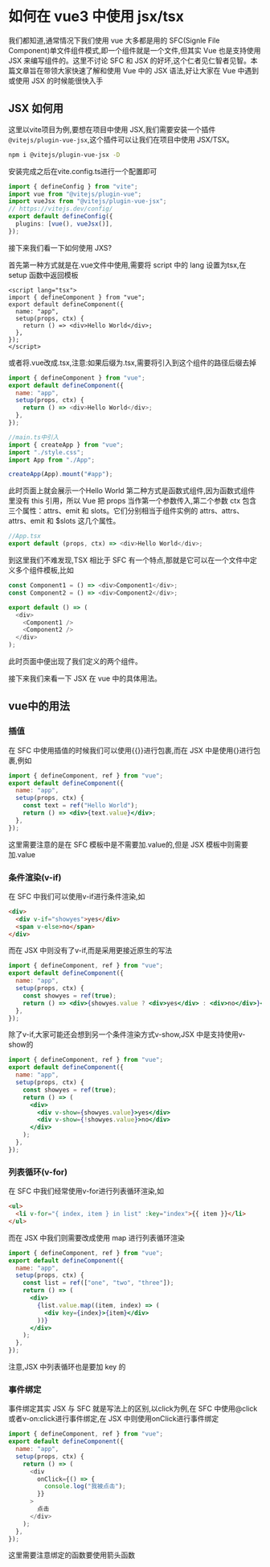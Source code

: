 # 如何在 vue3 中使用 jsx/tsx

我们都知道,通常情况下我们使用 vue 大多都是用的 SFC(Signle File Component)单文件组件模式,即一个组件就是一个文件,但其实 Vue 也是支持使用 JSX 来编写组件的。这里不讨论 SFC 和 JSX 的好坏,这个仁者见仁智者见智。本篇文章旨在带领大家快速了解和使用 Vue 中的 JSX 语法,好让大家在 Vue 中遇到或使用 JSX 的时候能很快入手

## JSX 如何用
这里以vite项目为例,要想在项目中使用 JSX,我们需要安装一个插件 `@vitejs/plugin-vue-jsx`,这个插件可以让我们在项目中使用 JSX/TSX。

```bash
npm i @vitejs/plugin-vue-jsx -D
```

安装完成之后在vite.config.ts进行一个配置即可

```ts
import { defineConfig } from "vite";
import vue from "@vitejs/plugin-vue";
import vueJsx from "@vitejs/plugin-vue-jsx";
// https://vitejs.dev/config/
export default defineConfig({
  plugins: [vue(), vueJsx()],
});
```

接下来我们看一下如何使用 JXS?

首先第一种方式就是在.vue文件中使用,需要将 script 中的 lang 设置为tsx,在 setup 函数中返回模板

```vue
<script lang="tsx">
import { defineComponent } from "vue";
export default defineComponent({
  name: "app",
  setup(props, ctx) {
    return () => <div>Hello World</div>;
  },
});
</script>
```

或者将.vue改成.tsx,注意:如果后缀为.tsx,需要将引入到这个组件的路径后缀去掉

```js
import { defineComponent } from "vue";
export default defineComponent({
  name: "app",
  setup(props, ctx) {
    return () => <div>Hello World</div>;
  },
});
```

```ts
//main.ts中引入
import { createApp } from "vue";
import "./style.css";
import App from "./App";

createApp(App).mount("#app");
```

此时页面上就会展示一个Hello World
第二种方式是函数式组件,因为函数式组件里没有 this 引用，所以 Vue 把 props 当作第一个参数传入,第二个参数 ctx 包含三个属性：attrs、emit 和 slots。它们分别相当于组件实例的 attrs、attrs、attrs、emit 和 $slots 这几个属性。

```js
//App.tsx
export default (props, ctx) => <div>Hello World</div>;
```

到这里我们不难发现,TSX 相比于 SFC 有一个特点,那就是它可以在一个文件中定义多个组件模板,比如

```js
const Component1 = () => <div>Component1</div>;
const Component2 = () => <div>Component2</div>;

export default () => (
  <div>
    <Component1 />
    <Component2 />
  </div>
);
```

此时页面中便出现了我们定义的两个组件。

接下来我们来看一下 JSX 在 vue 中的具体用法。

## vue中的用法

### 插值

在 SFC 中使用插值的时候我们可以使用{{}}进行包裹,而在 JSX 中是使用{}进行包裹,例如

```jsx
import { defineComponent, ref } from "vue";
export default defineComponent({
  name: "app",
  setup(props, ctx) {
    const text = ref("Hello World");
    return () => <div>{text.value}</div>;
  },
});
```

这里需要注意的是在 SFC 模板中是不需要加.value的,但是 JSX 模板中则需要加.value

### 条件渲染(v-if)

在 SFC 中我们可以使用v-if进行条件渲染,如

```html
<div>
  <div v-if="showyes">yes</div>
  <span v-else>no</span>
</div>
```

而在 JSX 中则没有了v-if,而是采用更接近原生的写法

```jsx
import { defineComponent, ref } from "vue";
export default defineComponent({
  name: "app",
  setup(props, ctx) {
    const showyes = ref(true);
    return () => <div>{showyes.value ? <div>yes</div> : <div>no</div>}</div>;
  },
});
```

除了v-if,大家可能还会想到另一个条件渲染方式v-show,JSX 中是支持使用v-show的

```jsx
import { defineComponent, ref } from "vue";
export default defineComponent({
  name: "app",
  setup(props, ctx) {
    const showyes = ref(true);
    return () => (
      <div>
        <div v-show={showyes.value}>yes</div>
        <div v-show={!showyes.value}>no</div>
      </div>
    );
  },
});
```

### 列表循环(v-for)
在 SFC 中我们经常使用v-for进行列表循环渲染,如

```html
<ul>
  <li v-for="{ index, item } in list" :key="index">{{ item }}</li>
</ul>
```

而在 JSX 中我们则需要改成使用 map 进行列表循环渲染

```jsx
import { defineComponent, ref } from "vue";
export default defineComponent({
  name: "app",
  setup(props, ctx) {
    const list = ref(["one", "two", "three"]);
    return () => (
      <div>
        {list.value.map((item, index) => (
          <div key={index}>{item}</div>
        ))}
      </div>
    );
  },
});
```

注意,JSX 中列表循环也是要加 key 的

### 事件绑定
事件绑定其实 JSX 与 SFC 就是写法上的区别,以click为例,在 SFC 中使用@click或者v-on:click进行事件绑定,在 JSX 中则使用onClick进行事件绑定

```js
import { defineComponent, ref } from "vue";
export default defineComponent({
  name: "app",
  setup(props, ctx) {
    return () => (
      <div
        onClick={() => {
          console.log("我被点击");
        }}
      >
        点击
      </div>
    );
  },
});
```

这里需要注意绑定的函数要使用箭头函数





